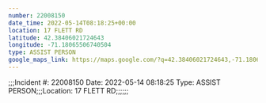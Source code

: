 ```yaml
---
number: 22008150
date_time: 2022-05-14T08:18:25+00:00
location: 17 FLETT RD
latitude: 42.38406021724643
longitude: -71.18065506740504
type: ASSIST PERSON
google_maps_link: https://maps.google.com/?q=42.38406021724643,-71.18065506740504
---
```


;;;Incident #: 22008150  Date: 2022-05-14 08:18:25   Type: ASSIST PERSON;;;Location: 17 FLETT RD;;;;;;
